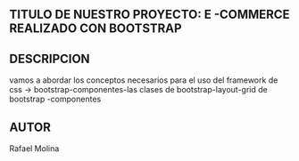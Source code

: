 ## TITULO DE NUESTRO PROYECTO: E -COMMERCE REALIZADO CON BOOTSTRAP

## DESCRIPCION

vamos a abordar los conceptos necesarios para el uso del framework de css -> bootstrap-componentes-las clases de bootstrap-layout-grid de bootstrap
-componentes

## AUTOR

Rafael Molina
